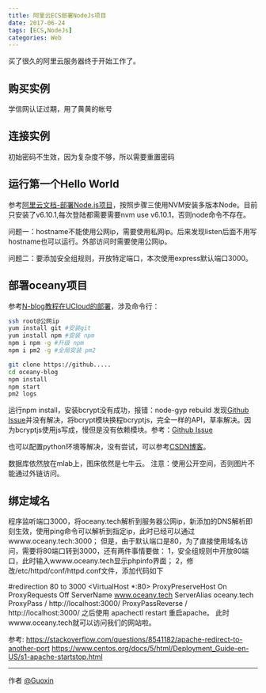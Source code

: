 ```yaml
---
title: 阿里云ECS部署NodeJs项目
date: 2017-06-24
tags: [ECS,NodeJs]
categories: Web
---
```


买了很久的阿里云服务器终于开始工作了。
<!-- more -->

## 购买实例
学信网认证过期，用了黄黄的帐号

## 连接实例
初始密码不生效，因为复杂度不够，所以需要重置密码

## 运行第一个Hello World

参考[阿里云文档-部署Node.js项目](https://help.aliyun.com/document_detail/50775.html?spm=5176.product25365.6.715.uCJqsM)，按照步骤三使用NVM安装多版本Node。目前只安装了v6.10.1,每次登陆都需要需要nvm use v6.10.1，否则node命令不存在。

问题一：hostname不能使用公网ip，需要使用私网ip。后来发现listen后面不用写hostname也可以运行。外部访问时需要使用公网ip。

问题二：要添加安全组规则，开放特定端口，本次使用express默认端口3000。

## 部署oceany项目

参考[N-blog教程在UCloud的部署](https://maninboat.gitbooks.io/n-blog/content/book/4.15%20%E9%83%A8%E7%BD%B2.html)，涉及命令行：
```bash
ssh root@公网ip
yum install git #安装git
yum install npm #安装 npm
npm i npm -g #升级 npm
npm i pm2 -g #全局安装 pm2

git clone https://github.....
cd oceany-blog
npm install
npm start
pm2 logs
```
运行npm install，安装bcrypt没有成功，报错：node-gyp rebuild
发现[Github Issue](https://github.com/kelektiv/node.bcrypt.js/issues/476#issuecomment-274148353)并没有解决，将bcrypt模块换程bcryptjs，完全一样的API，草率解决。因为bcryptjs使用js写成，慢但是没有依赖模块。参考：[Github Issue](https://github.com/TekkenChicken/chicken-server/pull/8)

也可以配置python环境等解决，没有尝试，可以参考[CSDN博客](http://blog.csdn.net/allgis/article/details/46574493)。

数据库依然放在mlab上，图床依然是七牛云。
注意：使用公开空间，否则图片不能通过外链访问。

## 绑定域名

程序监听端口3000，将oceany.tech解析到服务器公网ip，新添加的DNS解析即刻生效，使用ping命令可以解析到指定ip，此时已经可以通过wwww.oceany.tech:3000；
但是，由于默认端口是80，为了直接使用域名访问，需要将80端口转到3000，还有两件事情要做：
1，安全组规则中开放80端口，此时输入wwww.oceany.tech显示phpinfo界面；
2，修改/etc/httpd/conf/httpd.conf文件，添加代码如下

#redirection 80 to 3000
<VirtualHost *:80>
  ProxyPreserveHost On
  ProxyRequests Off
  ServerName www.oceany.tech
  ServerAlias oceany.tech
  ProxyPass / http://localhost:3000/
  ProxyPassReverse / http://localhost:3000/
</VirtualHost>
之后使用 apachectl restart 重启apache。
此时wwww.oceany.tech就可以访问我们的网站啦。

参考:
https://stackoverflow.com/questions/8541182/apache-redirect-to-another-port
https://www.centos.org/docs/5/html/Deployment_Guide-en-US/s1-apache-startstop.html

---

作者 [@Guoxin][1]     

[1]: https://github.com/suiguoxin
